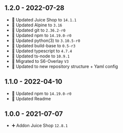 ## 1.2.0 - 2022-07-28

* 🔼 Updated Juice Shop to `14.1.1`
* 🔼 Updated Alpine to `3.16`
* 🔼 Updated git to `2.36.2-r0`
* 🔼 Updated npm to `14.19.0-r0`
* 🔼 Updated python(3) to `3.10.5-r0`
* 🔼 Updated build-base to `0.5-r3`
* 🔼 Updated typescript to `4.7.4`
* 🔼 Updated ts-node to `10.9.1`
* 🔨 Migrated to S6-Overlay `V3`
* 📝 Updated to new repository structure + Yaml config


## 1.1.0 - 2022-04-10

* 🔼 Updated npm to `14.19.0-r0`
* 📝 Updated Readme


## 1.0.0 - 2021-07-07

* ➕ Addon Juice Shop `12.8.1`
